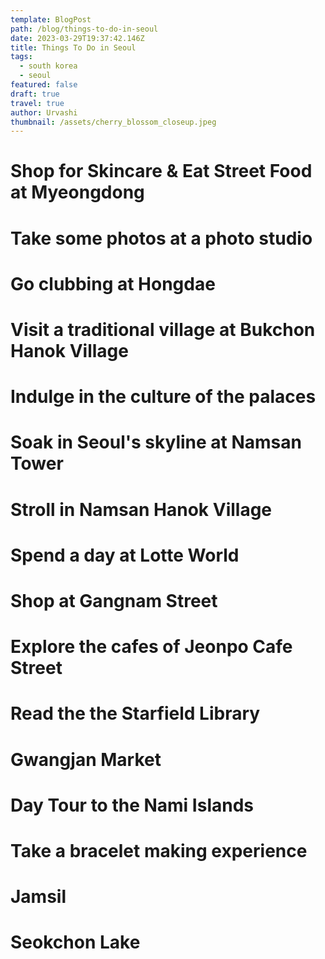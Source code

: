 ```yaml
---
template: BlogPost
path: /blog/things-to-do-in-seoul
date: 2023-03-29T19:37:42.146Z
title: Things To Do in Seoul
tags:
  - south korea
  - seoul
featured: false
draft: true
travel: true
author: Urvashi
thumbnail: /assets/cherry_blossom_closeup.jpeg
---
```


# Shop for Skincare & Eat Street Food at Myeongdong

# Take some photos at a photo studio

# Go clubbing at Hongdae

# Visit a traditional village at Bukchon Hanok Village

# Indulge in the culture of the palaces

# Soak in Seoul's skyline at Namsan Tower

# Stroll in Namsan Hanok Village

# Spend a day at Lotte World

# Shop at Gangnam Street

# Explore the cafes of Jeonpo Cafe Street

# Read the the Starfield Library

# Gwangjan Market

# Day Tour to the Nami Islands

# Take a bracelet making experience

# Jamsil

# Seokchon Lake

